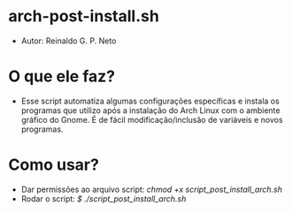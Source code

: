 # arch-post-install.sh

* Autor: Reinaldo G. P. Neto

# O que ele faz?
  * Esse script automatiza algumas configurações específicas e instala os programas que utilizo após a instalação do Arch Linux com o ambiente gráfico do Gnome. É de fácil modificação/inclusão de variáveis e novos programas.

# Como usar?
  * Dar permissões ao arquivo script: _chmod +x script_post_install_arch.sh_
  * Rodar o script: _$ ./script_post_install_arch.sh_
